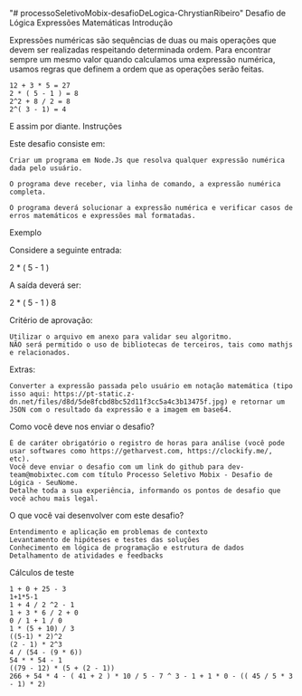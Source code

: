 "# processoSeletivoMobix-desafioDeLogica-ChrystianRibeiro" 
Desafio de Lógica
Expressões Matemáticas
Introdução

Expressões numéricas são sequências de duas ou mais operações que devem ser realizadas respeitando determinada ordem. Para encontrar sempre um mesmo valor quando calculamos uma expressão numérica, usamos regras que definem a ordem que as operações serão feitas.

    12 + 3 * 5 = 27
    2 * ( 5 - 1 ) = 8
    2^2 + 8 / 2 = 8
    2^( 3 - 1) = 4

E assim por diante.
Instruções

Este desafio consiste em:

    Criar um programa em Node.Js que resolva qualquer expressão numérica dada pelo usuário.

    O programa deve receber, via linha de comando, a expressão numérica completa.

    O programa deverá solucionar a expressão numérica e verificar casos de erros matemáticos e expressões mal formatadas.

Exemplo

Considere a seguinte entrada:

2 * ( 5 - 1 )

A saída deverá ser:

2 * ( 5 - 1 )
8

Critério de aprovação:

    Utilizar o arquivo em anexo para validar seu algoritmo.
    NÃO será permitido o uso de bibliotecas de terceiros, tais como mathjs e relacionados.

Extras:

    Converter a expressão passada pelo usuário em notação matemática (tipo isso aqui: https://pt-static.z-dn.net/files/d8d/5de8fcbd8bc52d11f3cc5a4c3b13475f.jpg) e retornar um JSON com o resultado da expressão e a imagem em base64.

Como você deve nos enviar o desafio?

    É de caráter obrigatório o registro de horas para análise (você pode usar softwares como https://getharvest.com, https://clockify.me/, etc).
    Você deve enviar o desafio com um link do github para dev-team@mobixtec.com com título Processo Seletivo Mobix - Desafio de Lógica - SeuNome.
    Detalhe toda a sua experiência, informando os pontos de desafio que você achou mais legal.

O que você vai desenvolver com este desafio?

    Entendimento e aplicação em problemas de contexto
    Levantamento de hipóteses e testes das soluções
    Conhecimento em lógica de programação e estrutura de dados
    Detalhamento de atividades e feedbacks


Cálculos de teste
  
    1 + 0 + 25 - 3
    1+1*5-1
    1 + 4 / 2 ^2 - 1
    1 + 3 * 6 / 2 + 0
    0 / 1 + 1 / 0
    1 * (5 + 10) / 3
    ((5-1) * 2)^2
    (2 - 1) * 2^3
    4 / (54 - (9 * 6))
    54 * * 54 - 1
    ((79 - 12) * (5 + (2 - 1))
    266 + 54 * 4 - ( 41 + 2 ) * 10 / 5 - 7 ^ 3 - 1 + 1 * 0 - (( 45 / 5 * 3 - 1) * 2)
